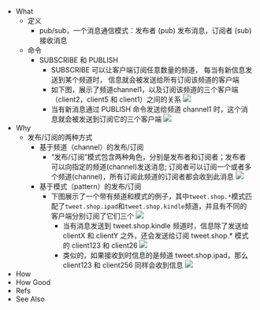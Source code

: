 - What
	- 定义
		- pub/sub，一个消息通信模式：发布者 (pub) 发布消息，订阅者 (sub) 接收消息
	- 命令
		- SUBSCRIBE 和 PUBLISH
			- SUBSCRIBE 可以让客户端订阅任意数量的频道， 每当有新信息发送到某个频道时， 信息就会被发送给所有订阅该频道的客户端
			- 如下图，展示了频道channel1，以及订阅该频道的三个客户端（client2，client5 和 client1）之间的关系
			  ![](https://pdai.tech/images/db/redis/db-redis-sub-1.svg)
			- 当有新消息通过 PUBLISH 命令发送给频道 channel1 时，这个消息就会被发送到订阅它的三个客户端
			  ![](https://pdai.tech/images/db/redis/db-redis-sub-2.svg)
- Why
	- 发布/订阅的两种方式
		- 基于频道（channel）的发布/订阅
			- “发布/订阅”模式包含两种角色，分别是发布者和订阅者；发布者可以向指定的频道(channel)发送消息; 订阅者可以订阅一个或者多个频道(channel)，所有订阅此频道的订阅者都会收到此消息
			  ![](https://pdai.tech/images/db/redis/db-redis-sub-8.png)
		- 基于模式（pattern）的发布/订阅
			- 下图展示了一个带有频道和模式的例子，其中`tweet.shop.*`模式匹配了`tweet.shop.ipad`和`tweet.shop.kindle`频道，并且有不同的客户端分别订阅了它们三个
			  ![](https://pdai.tech/images/db/redis/db-redis-sub-5.svg)
				- 当有消息发送到 tweet.shop.kindle 频道时，信息除了发送给 clientX 和 clientY 之外，还会发送给订阅 tweet.shop.* 模式的 client123 和 client26
				  ![](https://pdai.tech/images/db/redis/db-redis-sub-6.svg)
				- 类似的，如果接收到时信息的是频道 tweet.shop.ipad，那么 client123 和 client256 同样会收到信息
				  ![](https://pdai.tech/images/db/redis/db-redis-sub-7.svg)
- How
- How Good
- Refs
- See Also